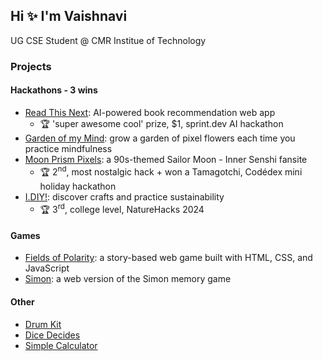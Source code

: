 ## Hi ✨ I'm Vaishnavi

UG CSE Student @ CMR Institue of Technology

### Projects

#### Hackathons - 3 wins
- [Read This Next](https://github.com/vams-skn/read-this-next): AI-powered book recommendation web app
    - 🏆 'super awesome cool' prize, $1, sprint.dev AI hackathon
- [Garden of my Mind](https://github.com/vams-skn/garden-of-my-mind): grow a garden of pixel flowers each time you practice mindfulness
- [Moon Prism Pixels](https://github.com/vams-skn/moon-prism-pixels): a 90s-themed Sailor Moon - Inner Senshi fansite
    - 🏆 2<sup>nd</sup>, most nostalgic hack + won a Tamagotchi, Codédex mini holiday hackathon
- [I.DIY!](https://github.com/vams-skn/i-diy): discover crafts and practice sustainability
    - 🏆 3<sup>rd</sup>, college level, NatureHacks 2024

#### Games
- [Fields of Polarity](https://github.com/vams-skn/fields-of-polarity): a story-based web game built with HTML, CSS, and JavaScript
- [Simon](https://github.com/vams-skn/simon): a web version of the Simon memory game

#### Other
- [Drum Kit](https://github.com/vams-skn/drum-kit)
- [Dice Decides](https://github.com/vams-skn/dice-decides)
- [Simple Calculator](https://github.com/vams-skn/simple-calculator)



